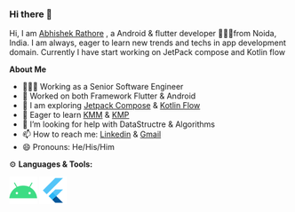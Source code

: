### Hi there 👋


Hi, I am [Abhishek Rathore](https://www.linkedin.com/in/abhishek-rathore-6b3666135/) , a Android & flutter developer 🧑🏻‍💻from Noida, India. I am always, eager to learn new trends and techs in app development domain. Currently I have start working on JetPack compose and Kotlin flow
 
**About Me**

- 🧑🏻‍💻 Working as a Senior Software Engineer
- 👔 Worked on both Framework Flutter & Android
- 🧐 I am exploring [Jetpack Compose](https://developer.android.com/jetpack/compose) & [Kotlin Flow](https://developer.android.com/kotlin/flow)
- 👯 Eager to learn [KMM](https://www.jetbrains.com/kotlin-multiplatform/) & [KMP](https://kotlinlang.org/docs/multiplatform.html)
- 🤔 I’m looking for help with DataStructre & Algorithms
- 📫 How to reach me: [Linkedin](https://www.linkedin.com/in/abhishek-rathore-6b3666135/) & [Gmail](arathore.abhishek457@gmail.com)
- 😄 Pronouns: He/His/Him




⚙️ **Languages & Tools:**

<img src="https://raw.githubusercontent.com/github/explore/80688e429a7d4ef2fca1e82350fe8e3517d3494d/topics/android/android.png" alt="" width="50" height="50"> <img src="https://raw.githubusercontent.com/github/explore/80688e429a7d4ef2fca1e82350fe8e3517d3494d/topics/flutter/flutter.png" alt="" width="50" height="50">



